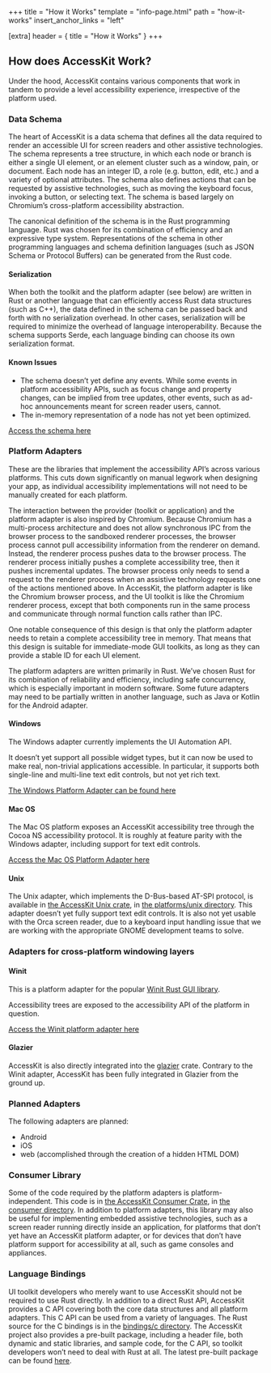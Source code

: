+++
title = "How it Works"
template = "info-page.html"
path = "how-it-works"
insert_anchor_links = "left"

[extra]
header = { title = "How it Works" }
+++

## How does AccessKit Work?

Under the hood, AccessKit contains various components that work in tandem to provide a level accessibility experience, irrespective of the platform used.

### Data Schema

The heart of AccessKit is a data schema that defines all the data required to render an accessible UI for screen readers and other assistive technologies. The schema represents a tree structure, in which each node or branch is either a single UI element, or an element cluster such as a window, pain, or document. Each node has an integer ID, a role (e.g. button, edit, etc.) and a variety of optional attributes. The schema also defines actions that can be requested by assistive technologies, such as moving the keyboard focus, invoking a button, or selecting text. The schema is based largely on Chromium’s cross-platform accessibility abstraction.

The canonical definition of the schema is in the Rust programming language. Rust was chosen for its combination of efficiency and an expressive type system. Representations of the schema in other programming languages and schema definition languages (such as JSON Schema or Protocol Buffers) can be generated from the Rust code.

#### Serialization

When both the toolkit and the platform adapter (see below) are written in Rust or another language that can efficiently access Rust data structures (such as C++), the data defined in the schema can be passed back and forth with no serialization overhead. In other cases, serialization will be required to minimize the overhead of language interoperability. Because the schema supports Serde, each language binding can choose its own serialization format.

#### Known Issues

- The schema doesn’t yet define any events. While some events in platform accessibility APIs, such as focus change and property changes, can be implied from tree updates, other 
  events, such as ad-hoc announcements meant for screen reader users, cannot.
- The in-memory representation of a node has not yet been optimized.

[Access the schema here](https://github.com/AccessKit/accesskit/tree/main/common)

### Platform Adapters

These are the libraries that implement the accessibility API’s across various platforms. This cuts down significantly on manual legwork when designing your app, as individual accessibility implementations will not need to be manually created for each platform.

The interaction between the provider (toolkit or application) and the platform adapter is also inspired by Chromium. Because Chromium has a multi-process architecture and does not allow synchronous IPC from the browser process to the sandboxed renderer processes, the browser process cannot pull accessibility information from the renderer on demand. Instead, the renderer process pushes data to the browser process. The renderer process initially pushes a complete accessibility tree, then it pushes incremental updates. The browser process only needs to send a request to the renderer process when an assistive technology requests one of the actions mentioned above. In AccessKit, the platform adapter is like the Chromium browser process, and the UI toolkit is like the Chromium renderer process, except that both components run in the same process and communicate through normal function calls rather than IPC.

One notable consequence of this design is that only the platform adapter needs to retain a complete accessibility tree in memory. That means that this design is suitable for immediate-mode GUI toolkits, as long as they can provide a stable ID for each UI element.

The platform adapters are written primarily in Rust. We’ve chosen Rust for its combination of reliability and efficiency, including safe concurrency, which is especially important in modern software. Some future adapters may need to be partially written in another language, such as Java or Kotlin for the Android adapter.

#### Windows

The Windows adapter currently implements the UI Automation API.

It doesn’t yet support all possible widget types, but it can now be used to make real, non-trivial applications accessible. In particular, it supports both single-line and multi-line text edit controls, but not yet rich text.

[The Windows Platform Adapter can be found here](https://github.com/AccessKit/accesskit/tree/main/platforms/windows)

#### Mac OS

The Mac OS platform exposes an AccessKit accessibility tree through the Cocoa NS accessibility protocol. It is roughly at feature parity with the Windows adapter, including support for text edit controls.

[Access the Mac OS Platform Adapter here](https://github.com/AccessKit/accesskit/tree/main/platforms/macos)

#### Unix

The Unix adapter, which implements the D-Bus-based AT-SPI protocol, is available in [the AccessKit Unix crate](https://crates.io/crates/accesskit_unix), in [the platforms/unix directory](https://github.com/AccessKit/accesskit/tree/main/platforms/unix). This adapter doesn’t yet fully support text edit controls. It is also not yet usable with the Orca screen reader, due to a keyboard input handling issue that we are working with the appropriate GNOME development teams to solve.

### Adapters for cross-platform windowing layers

#### Winit

This is a platform adapter for the popular [Winit Rust GUI library](https://lib.rs/crates/winit).

Accessibility trees are exposed to the accessibility API of the platform in question.

[Access the Winit platform adapter here](https://github.com/AccessKit/accesskit/tree/main/platforms/winit)

#### Glazier

AccessKit is also directly integrated into the [glazier](https://github.com/linebender/glazier) crate. Contrary to the Winit adapter, AccessKit has been fully integrated in Glazier from the ground up.

### Planned Adapters

The following adapters are planned:

- Android
- iOS
- web (accomplished through the creation of a hidden HTML DOM)

### Consumer Library

Some of the code required by the platform adapters is platform-independent. This code is in [the AccessKit Consumer Crate](https://crates.io/crates/accesskit_consumer), in [the consumer directory](https://github.com/AccessKit/accesskit/tree/main/consumer). In addition to platform adapters, this library may also be useful for implementing embedded assistive technologies, such as a screen reader running directly inside an application, for platforms that don’t yet have an AccessKit platform adapter, or for devices that don’t have platform support for accessibility at all, such as game consoles and appliances.

### Language Bindings

UI toolkit developers who merely want to use AccessKit should not be required to use Rust directly. In addition to a direct Rust API, AccessKit provides a C API covering both the core data structures and all platform adapters. This C API can be used from a variety of languages. The Rust source for the C bindings is in the [bindings/c directory](https://github.com/AccessKit/accesskit/tree/main/bindings/c). The AccessKit project also provides a pre-built package, including a header file, both dynamic and static libraries, and sample code, for the C API, so toolkit developers won’t need to deal with Rust at all. The latest pre-built package can be found [here](https://github.com/AccessKit/accesskit-c/releases).
